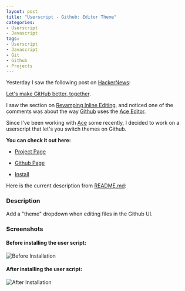 ```yaml
--- 
layout: post
title: "Userscript - Github: Editor Theme"
categories:
- Userscript
- Javascript
tags: 
- Userscript
- Javascript
- Git
- Github
- Projects
---
```

Yesterday I saw the following post on [HackerNews](http://news.ycombinator.com/):

[Let's make GitHub better, together](http://news.ycombinator.com/item?id=4886560).

I saw the section on [Revamping Inline Editing](http://letsmake.github.com/bettertogether/#ace),
and noticed one of the comments was about the way [Github](https://github.com/) uses the 
[Ace Editor](https://github.com/ajaxorg/ace).

Since I've been working with [Ace](https://github.com/ajaxorg/ace) some recently, I decided 
to work on a userscript that let's you switch themes on Github.

**You can check it out here:**

- [Project Page](http://skratchdot.com/projects/github-editor-theme.user.js/)

- [Github Page](https://github.com/skratchdot/github-editor-theme.user.js/)

- [Install](https://github.com/skratchdot/github-editor-theme.user.js/raw/master/github-editor-theme.user.js)


Here is the current description from [README.md](https://raw.github.com/skratchdot/github-editor-theme.user.js/master/README.md):

### Description ###

Add a "theme" dropdown when editing files in the Github UI.

### Screenshots ###

#### Before installing the user script: ####
  
![Before Installation](https://github.com/skratchdot/github-editor-theme.user.js/raw/master/images/before.png)
  
#### After installing the user script: ####
  
![After Installation](https://github.com/skratchdot/github-editor-theme.user.js/raw/master/images/after.png)

